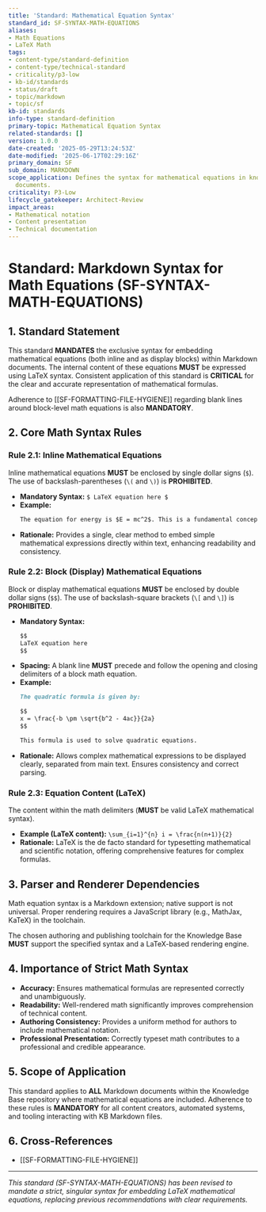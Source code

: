 ```yaml
---
title: 'Standard: Mathematical Equation Syntax'
standard_id: SF-SYNTAX-MATH-EQUATIONS
aliases:
- Math Equations
- LaTeX Math
tags:
- content-type/standard-definition
- content-type/technical-standard
- criticality/p3-low
- kb-id/standards
- status/draft
- topic/markdown
- topic/sf
kb-id: standards
info-type: standard-definition
primary-topic: Mathematical Equation Syntax
related-standards: []
version: 1.0.0
date-created: '2025-05-29T13:24:53Z'
date-modified: '2025-06-17T02:29:16Z'
primary_domain: SF
sub_domain: MARKDOWN
scope_application: Defines the syntax for mathematical equations in knowledge base
  documents.
criticality: P3-Low
lifecycle_gatekeeper: Architect-Review
impact_areas:
- Mathematical notation
- Content presentation
- Technical documentation
---
```

# Standard: Markdown Syntax for Math Equations (SF-SYNTAX-MATH-EQUATIONS)

## 1. Standard Statement

This standard **MANDATES** the exclusive syntax for embedding mathematical equations (both inline and as display blocks) within Markdown documents. The internal content of these equations **MUST** be expressed using LaTeX syntax. Consistent application of this standard is **CRITICAL** for the clear and accurate representation of mathematical formulas.

Adherence to [[SF-FORMATTING-FILE-HYGIENE]] regarding blank lines around block-level math equations is also **MANDATORY**.

## 2. Core Math Syntax Rules

### Rule 2.1: Inline Mathematical Equations
Inline mathematical equations **MUST** be enclosed by single dollar signs (`$`). The use of backslash-parentheses (`\(` and `\)`) is **PROHIBITED**.
*   **Mandatory Syntax:** `$ LaTeX equation here $`
*   **Example:**
    ```markdown
    The equation for energy is $E = mc^2$. This is a fundamental concept.
    ```
*   **Rationale:** Provides a single, clear method to embed simple mathematical expressions directly within text, enhancing readability and consistency.

### Rule 2.2: Block (Display) Mathematical Equations
Block or display mathematical equations **MUST** be enclosed by double dollar signs (`$$`). The use of backslash-square brackets (`\[` and `\]`) is **PROHIBITED**.
*   **Mandatory Syntax:**
    ```markdown
    $$
    LaTeX equation here
    $$
    ```
*   **Spacing:** A blank line **MUST** precede and follow the opening and closing delimiters of a block math equation.
*   **Example:**
    ```markdown
    The quadratic formula is given by:

    $$
    x = \frac{-b \pm \sqrt{b^2 - 4ac}}{2a}
    $$

    This formula is used to solve quadratic equations.
    ```
*   **Rationale:** Allows complex mathematical expressions to be displayed clearly, separated from main text. Ensures consistency and correct parsing.

### Rule 2.3: Equation Content (LaTeX)
The content within the math delimiters (**MUST** be valid LaTeX mathematical syntax).
*   **Example (LaTeX content):** `\sum_{i=1}^{n} i = \frac{n(n+1)}{2}`
*   **Rationale:** LaTeX is the de facto standard for typesetting mathematical and scientific notation, offering comprehensive features for complex formulas.

## 3. Parser and Renderer Dependencies

Math equation syntax is a Markdown extension; native support is not universal. Proper rendering requires a JavaScript library (e.g., MathJax, KaTeX) in the toolchain.

The chosen authoring and publishing toolchain for the Knowledge Base **MUST** support the specified syntax and a LaTeX-based rendering engine.

## 4. Importance of Strict Math Syntax

*   **Accuracy:** Ensures mathematical formulas are represented correctly and unambiguously.
*   **Readability:** Well-rendered math significantly improves comprehension of technical content.
*   **Authoring Consistency:** Provides a uniform method for authors to include mathematical notation.
*   **Professional Presentation:** Correctly typeset math contributes to a professional and credible appearance.

## 5. Scope of Application

This standard applies to **ALL** Markdown documents within the Knowledge Base repository where mathematical equations are included. Adherence to these rules is **MANDATORY** for all content creators, automated systems, and tooling interacting with KB Markdown files.

## 6. Cross-References
*   [[SF-FORMATTING-FILE-HYGIENE]]

---
*This standard (SF-SYNTAX-MATH-EQUATIONS) has been revised to mandate a strict, singular syntax for embedding LaTeX mathematical equations, replacing previous recommendations with clear requirements.*
